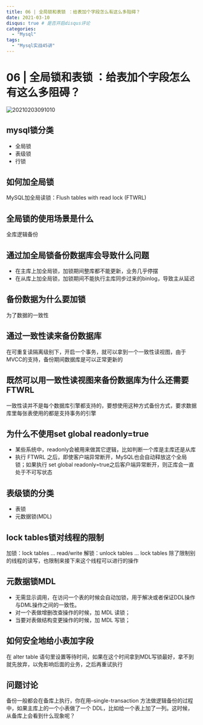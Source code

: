 ```yaml
---
title: 06 | 全局锁和表锁 ：给表加个字段怎么有这么多阻碍？
date: 2021-03-10
disqus: true # 是否开启disqus评论
categories:
  - "Mysql"
tags:
  - "Mysql实战45讲"
---
```


<!--more-->

# 06 | 全局锁和表锁 ：给表加个字段怎么有这么多阻碍？

![20210203091010](http://pic.zero-tt.fun/note/20210203091010.png)

## mysql锁分类
* 全局锁
* 表级锁
* 行锁

## 如何加全局锁
MySQL加全局读锁：Flush tables with read lock (FTWRL)

## 全局锁的使用场景是什么
全库逻辑备份

## 通过加全局锁备份数据库会导致什么问题
* 在主库上加全局锁，加锁期间整库都不能更新，业务几乎停摆
* 在从库上加全局锁，加锁期间不能执行主库同步过来的binlog，导致主从延迟

## 备份数据为什么要加锁
为了数据的一致性

## 通过一致性读来备份数据库
在可重复读隔离级别下，开启一个事务，就可以拿到一个一致性读视图，由于MVCC的支持，备份期间数据库是可以正常更新的

## 既然可以用一致性读视图来备份数据库为什么还需要FTWRL
一致性读并不是每个数据库引擎都支持的，要想使用这种方式备份方式，要求数据库里每张表使用的都是支持事务的引擎

## 为什么不使用set global readonly=true
* 某些系统中，readonly会被用来做其它逻辑，比如判断一个库是主库还是从库
* 执行 FTWRL 之后，即使客户端异常断开，MySQL也会自动释放这个全局锁；如果执行 set global readonly=true之后客户端异常断开，则正库会一直处于不可写状态

## 表级锁的分类
* 表锁
* 元数据锁(MDL)

## lock tables锁对线程的限制
加锁：lock tables ... read/write
解锁：unlock tables ...
lock tables 除了限制别的线程的读写，也限制来接下来这个线程可以进行的操作

## 元数据锁MDL
* 无需显示调用，在访问一个表的时候会自动加锁，用于解决或者保证DDL操作与DML操作之间的一致性。
* 对一个表做增删改查操作的时候，加 MDL 读锁；
* 当要对表做结构变更操作的时候，加 MDL 写锁；

## 如何安全地给小表加字段
在 alter table 语句里设置等待时间，如果在这个时间拿到MDL写锁最好，拿不到就先放弃，以免影响后面的业务，之后再重试执行

## 问题讨论

备份一般都会在备库上执行，你在用–single-transaction 方法做逻辑备份的过程中，如果主库上的一个小表做了一个 DDL，比如给一个表上加了一列。这时候，从备库上会看到什么现象呢？